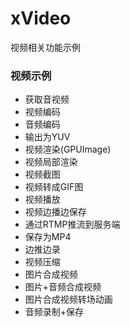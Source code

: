 # xVideo
视频相关功能示例

### 视频示例

* 获取音视频
* 视频编码
* 音频编码
* 输出为YUV
* 视频渲染(GPUImage)
* 视频局部渲染
* 视频截图
* 视频转成GIF图
* 视频播放
* 视频边播边保存
* 通过RTMP推流到服务端
* 保存为MP4
* 边推边录
* 视频压缩
* 图片合成视频
* 图片+音频合成视频
* 图片合成视频转场动画
* 音频录制+保存
